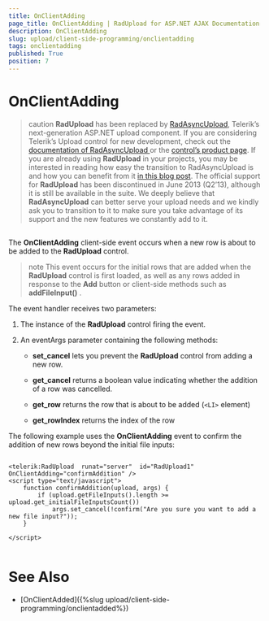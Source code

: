 ```yaml
---
title: OnClientAdding
page_title: OnClientAdding | RadUpload for ASP.NET AJAX Documentation
description: OnClientAdding
slug: upload/client-side-programming/onclientadding
tags: onclientadding
published: True
position: 7
---
```


# OnClientAdding



>caution  **RadUpload** has been replaced by [RadAsyncUpload](https://demos.telerik.com/aspnet-ajax/asyncupload/examples/overview/defaultcs.aspx), Telerik’s next-generation ASP.NET upload component. If you are considering Telerik’s Upload control for new development, check out the [documentation of RadAsyncUpload ](https://www.telerik.com/help/aspnet-ajax/asyncupload-overview.html) or the [control’s product page](https://www.telerik.com/products/aspnet-ajax/asyncupload.aspx). If you are already using **RadUpload** in your projects, you may be interested in reading how easy the transition to RadAsyncUpload is and how you can benefit from it [in this blog post](https://blogs.telerik.com/blogs/12-12-05/the-case-of-telerik-s-new-old-asp.net-ajax-upload-control-radasyncupload). The official support for **RadUpload** has been discontinued in June 2013 (Q2’13), although it is still be available in the suite. We deeply believe that **RadAsyncUpload** can better serve your upload needs and we kindly ask you to transition to it to make sure you take advantage of its support and the new features we constantly add to it.
>


## 

The **OnClientAdding** client-side event occurs when a new row is about to be added to the **RadUpload** control.

>note This event occurs for the initial rows that are added when the **RadUpload** control is first loaded, as well as any rows added in response to the **Add** button or client-side methods such as **addFileInput()** .
>


The event handler receives two parameters:

1. The instance of the **RadUpload** control firing the event.

1. An eventArgs parameter containing the following methods:

	* **set_cancel** lets you prevent the **RadUpload** control from adding a new row.

	* **get_cancel** returns a boolean value indicating whether the addition of a row was cancelled.

	* **get_row** returns the row that is about to be added (`<LI>` element)

	* **get_rowIndex** returns the index of the row

The following example uses the **OnClientAdding** event to confirm the addition of new rows beyond the initial file inputs:

````ASPNET
	     
<telerik:RadUpload  runat="server"  id="RadUpload1"  OnClientAdding="confirmAddition" />
<script type="text/javascript">
    function confirmAddition(upload, args) {
        if (upload.getFileInputs().length >= upload.get_initialFileInputsCount())
            args.set_cancel(!confirm("Are you sure you want to add a new file input?"));
    } 

</script>
				
````



# See Also

 * [OnClientAdded]({%slug upload/client-side-programming/onclientadded%})
